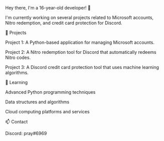 Hey there, I'm a 16-year-old developer! 👋

I'm currently working on several projects related to Microsoft accounts, Nitro redemption, and credit card protection for Discord.

🔭 Projects

Project 1: A Python-based application for managing Microsoft accounts.

Project 2: A Nitro redemption tool for Discord that automatically redeems Nitro codes.

Project 3: A Discord credit card protection tool that uses machine learning algorithms.

🌱 Learning

Advanced Python programming techniques

Data structures and algorithms

Cloud computing platforms and services

📫 Contact

Discord: pray#6969
